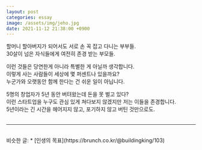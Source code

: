 ```yaml
---
layout: post
categories: essay
image: /assets/img/jeho.jpg
date: 2021-11-12 21:38:00 +0900
---
```


할머니 할아버지가 되어서도 서로 손 꼭 잡고 다니는 부부들.    
30살이 넘은 자식들에게 여전히 존경 받는 부모들.

이런 것들은 당연한게 아니라 특별한 게 아닐까 생각합니다.  
이렇게 사는 사람들이 세상에 몇 퍼센트나 있을까요?  
누군가와 오랫동안 함께 한다는 건 쉬운 일이 아닙니다.

5명의 창업자가 5년 동안 버텨왔는데 돈을 못 벌고 있다?  
이런 스타트업을 누구도 관심 있게 쳐다보지 않겠지만 저는 이들을 존경합니다.  
5년이라는 긴 시간을 헤어지지 않고, 포기하지 않고 버틴 것만으로도.
<br>
<br>

---

<br>
비슷한 글:
* [인생의 목표](https://brunch.co.kr/@buildingking/103)
